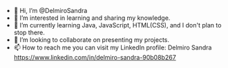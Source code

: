 - 👋 Hi, I’m @DelmiroSandra
- 👀 I’m interested in learning and sharing my knowledge.
- 🌱 I’m currently learning Java, JavaScript, HTML(CSS), and I don't plan to stop there.
- 💞️ I’m looking to collaborate on presenting my projects.
- 📫 How to reach me you can visit my LinkedIn profile: Delmiro Sandra https://www.linkedin.com/in/delmiro-sandra-90b08b267

<!---
DelmiroSandra/DelmiroSandra is a ✨ special ✨ repository because its `README.md` (this file) appears on your GitHub profile.
You can click the Preview link to take a look at your changes.
--->
